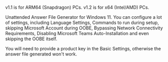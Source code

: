 v1.1 is for ARM64 (Snapdragon) PCs.
v1.2 is for x64 (Intel/AMD) PCs.

Unattended Answer File Generator for Windows 11.
You can configure a lot of settings, including Language Settings, Commands to run during setup, skipping Microsoft Account during OOBE, Bypassing Network Connectivity Requirements, Disabling Microsoft Teams Auto-Installation and even skipping the OOBE itself.

You will need to provide a product key in the Basic Settings, otherwise the answer file generated won't work.

